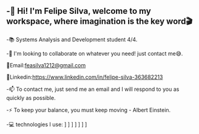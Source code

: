 -👋 Hi! I'm Felipe Silva, welcome to my workspace, where imagination is the key word🎬
----------------------------------------------------------------------------------------------
-📚 Systems Analysis and Development student 4/4.

-🔎 I'm looking to collaborate on whatever you need! just contact me😅.

 📩Email:feasilva1212@gmail.com
 
 📌Linkedin:https://www.linkedin.com/in/felipe-silva-363682213

-📫 To contact me, just send me an email and I will respond to you as quickly as possible.

-⚡ To keep your balance, you must keep moving - Albert Einstein.

-💻 technologies I use:
[](https://img.shields.io/badge/-HTML-FF0000)] []((https://img.shields.io/badge/-Python-3776AB?logo=Python&style=fot-the-badge))] [](https://img.shields.io/badge/-CSS-ADD8E6)] [](https://img.shields.io/badge/-CSS-ADD8E6)] [](https://img.shields.io/badge/-Javascript-FFFF00)] [](https://img.shields.io/badge/-C-ffb6c1)] [](https://img.shields.io/badge/-Mysql-9ACD32)] 

